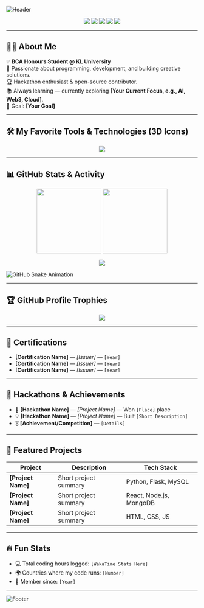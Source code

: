 <!-- Animated Header -->
![Header](https://capsule-render.vercel.app/api?type=waving&color=gradient&height=250&section=header&text=Hi%20there!%20I'm%20dasari%20surya%20sricharan👋&fontSize=45&fontAlign=50&fontColor=fff&animation=fadeIn)

<!-- Social Links -->
<p align="center">
  <a href="[Your LinkedIn URL]"><img src="https://img.shields.io/badge/LinkedIn-%230077B5.svg?&style=for-the-badge&logo=linkedin&logoColor=white" /></a>
  <a href="[Your GitHub URL]"><img src="https://img.shields.io/badge/GitHub-%23121011.svg?&style=for-the-badge&logo=github&logoColor=white" /></a>
  <a href="[Your Instagram URL]"><img src="https://img.shields.io/badge/Instagram-%23E4405F.svg?&style=for-the-badge&logo=instagram&logoColor=white" /></a>
  <a href="[Your Portfolio URL]"><img src="https://img.shields.io/badge/Portfolio-%23000000.svg?&style=for-the-badge&logo=firefox&logoColor=white" /></a>
  <a href="mailto:[Your Email]"><img src="https://img.shields.io/badge/Email-%23D14836.svg?&style=for-the-badge&logo=gmail&logoColor=white" /></a>
</p>

---

## 👨‍💻 About Me  
💡 **BCA Honours Student @ KL University**  
🚀 Passionate about programming, development, and building creative solutions.  
🏆 Hackathon enthusiast & open-source contributor.  
📚 Always learning — currently exploring **[Your Current Focus, e.g., AI, Web3, Cloud]**.  
🎯 Goal: **[Your Goal]**  

---

## 🛠 My Favorite Tools & Technologies (3D Icons)  
<p align="center">
  <img src="https://skillicons.dev/icons?i=python,java,cpp,html,css,javascript,typescript,react,nodejs,express,bootstrap,tailwind,git,github,docker,linux,mysql,mongodb,postman,figma&theme=dark" />
</p>

---

## 📊 GitHub Stats & Activity  
<p align="center">
  <img src="https://github-readme-stats.vercel.app/api?username=[YourGitHubUsername]&show_icons=true&theme=radical&hide_border=true" height="170" />
  <img src="https://github-readme-streak-stats.herokuapp.com/?user=[YourGitHubUsername]&theme=radical&hide_border=true" height="170" />
</p>

<!-- Animated Contribution Graph -->
<p align="center">
  <img src="https://github-readme-activity-graph.vercel.app/graph?username=[YourGitHubUsername]&theme=github-compact" />
</p>

<!-- Snake Animation -->
![GitHub Snake Animation](https://github.com/[YourGitHubUsername]/[YourGitHubUsername]/blob/output/github-contribution-grid-snake.svg)

---

## 🏆 GitHub Profile Trophies  
<p align="center">
  <img src="https://github-profile-trophy.vercel.app/?username=[YourGitHubUsername]&theme=radical&no-frame=true&margin-w=15&margin-h=15" />
</p>

---

## 📜 Certifications  
- **[Certification Name]** — *[Issuer]* — `[Year]`  
- **[Certification Name]** — *[Issuer]* — `[Year]`  
- **[Certification Name]** — *[Issuer]* — `[Year]`  

---

## 🚀 Hackathons & Achievements  
- 🥇 **[Hackathon Name]** — *[Project Name]* — Won `[Place]` place  
- 💡 **[Hackathon Name]** — *[Project Name]* — Built `[Short Description]`  
- 🎖 **[Achievement/Competition]** — `[Details]`  

---

## 📂 Featured Projects  
| Project | Description | Tech Stack |
|---------|-------------|------------|
| **[Project Name]** | Short project summary | Python, Flask, MySQL |
| **[Project Name]** | Short project summary | React, Node.js, MongoDB |
| **[Project Name]** | Short project summary | HTML, CSS, JS |

---

## 🔥 Fun Stats  
- 💻 Total coding hours logged: `[WakaTime Stats Here]`  
- 🌍 Countries where my code runs: `[Number]`  
- 📅 Member since: `[Year]`  

---

<!-- Footer -->
![Footer](https://capsule-render.vercel.app/api?type=waving&color=gradient&height=120&section=footer)
